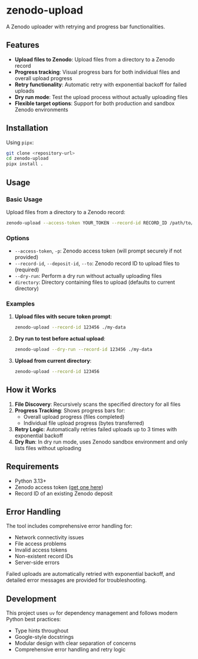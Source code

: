 # zenodo-upload

A Zenodo uploader with retrying and progress bar functionalities.

## Features

- **Upload files to Zenodo**: Upload files from a directory to a Zenodo record
- **Progress tracking**: Visual progress bars for both individual files and overall upload progress
- **Retry functionality**: Automatic retry with exponential backoff for failed uploads
- **Dry run mode**: Test the upload process without actually uploading files
- **Flexible target options**: Support for both production and sandbox Zenodo environments

## Installation

Using `pipx`:

```bash
git clone <repository-url>
cd zenodo-upload
pipx install .
```

## Usage

### Basic Usage

Upload files from a directory to a Zenodo record:

```bash
zenodo-upload --access-token YOUR_TOKEN --record-id RECORD_ID /path/to/files
```

### Options

- `--access-token`, `-p`: Zenodo access token (will prompt securely if not provided)
- `--record-id`, `--deposit-id`, `--to`: Zenodo record ID to upload files to (required)
- `--dry-run`: Perform a dry run without actually uploading files
- `directory`: Directory containing files to upload (defaults to current directory)

### Examples

1. **Upload files with secure token prompt**:

   ```bash
   zenodo-upload --record-id 123456 ./my-data
   ```

2. **Dry run to test before actual upload**:

   ```bash
   zenodo-upload --dry-run --record-id 123456 ./my-data
   ```

3. **Upload from current directory**:

   ```bash
   zenodo-upload --record-id 123456
   ```

## How it Works

1. **File Discovery**: Recursively scans the specified directory for all files
2. **Progress Tracking**: Shows progress bars for:
   - Overall upload progress (files completed)
   - Individual file upload progress (bytes transferred)
3. **Retry Logic**: Automatically retries failed uploads up to 3 times with exponential backoff
4. **Dry Run**: In dry run mode, uses Zenodo sandbox environment and only lists files without uploading

## Requirements

- Python 3.13+
- Zenodo access token ([get one here](https://zenodo.org/account/settings/applications/tokens/new/))
- Record ID of an existing Zenodo deposit

## Error Handling

The tool includes comprehensive error handling for:

- Network connectivity issues
- File access problems
- Invalid access tokens
- Non-existent record IDs
- Server-side errors

Failed uploads are automatically retried with exponential backoff, and detailed error messages are provided for troubleshooting.

## Development

This project uses `uv` for dependency management and follows modern Python best practices:

- Type hints throughout
- Google-style docstrings
- Modular design with clear separation of concerns
- Comprehensive error handling and retry logic
